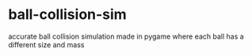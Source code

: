 # ball-collision-sim
accurate ball collision simulation made in pygame where each ball has a different size and mass
